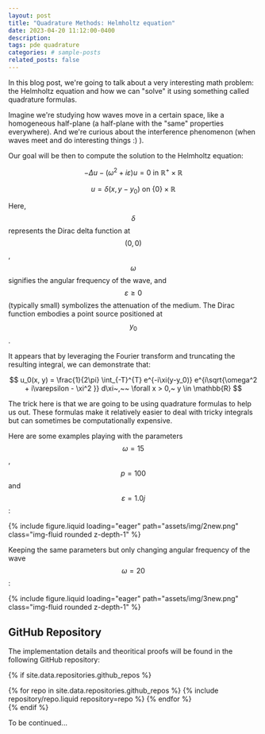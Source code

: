 ```yaml
---
layout: post
title: "Quadrature Methods: Helmholtz equation"
date: 2023-04-20 11:12:00-0400
description: 
tags: pde quadrature
categories: # sample-posts
related_posts: false
---
```

In this blog post, we're going to talk about a very interesting math problem: the Helmholtz equation and how we can "solve" it using something called quadrature formulas. 

Imagine we're studying how waves move in a certain space, like a homogeneous half-plane (a half-plane with the "same" properties everywhere). And we're curious about the interference phenomenon (when waves meet and do interesting things :) ). 

Our goal will be then to compute the solution to the Helmholtz equation:

$$
-\Delta u - (\omega^2 + i\varepsilon)u = 0 \text{ in } \mathbb{R}^+ \times \mathbb{R}
$$

$$
u = \delta(x, y - y_0) \text{ on } \{0\} \times \mathbb{R}
$$

Here, $$\delta$$ represents the Dirac delta function at $$(0, 0)$$, $$\omega$$ signifies the angular frequency of the wave, and $$\varepsilon \geq 0$$ (typically small) symbolizes the attenuation of the medium. The Dirac function embodies a point source positioned at $$y_0$$. 

It appears that by leveraging the Fourier transform and truncating the resulting integral, we can demonstrate that:

$$
u_0(x, y) = \frac{1}{2\pi} \int_{-T}^{T} e^{-i\xi(y-y_0)} e^{i\sqrt{\omega^2 + i\varepsilon - \xi^2 }} d\xi~,~~ \forall x > 0,~ y \in \mathbb{R}
$$

The trick here is that we are going to be using quadrature formulas to help us out. These formulas make it relatively easier to deal with tricky integrals but can sometimes be computationally expensive.

Here are some examples playing with the parameters $$\omega = 15$$, $$p = 100$$ and $$\varepsilon = 1.0j$$: 

{% include figure.liquid loading="eager" path="assets/img/2new.png" class="img-fluid rounded z-depth-1" %}

Keeping the same parameters but only changing angular frequency of the wave $$\omega=20$$:

{% include figure.liquid loading="eager" path="assets/img/3new.png" class="img-fluid rounded z-depth-1" %}


## GitHub Repository

The implementation details and theoritical proofs will be found in the following GitHub repository:

{% if site.data.repositories.github_repos %}

<div class="repositories d-flex flex-wrap flex-md-row flex-column justify-content-between align-items-center">
  {% for repo in site.data.repositories.github_repos %}
    {% include repository/repo.liquid repository=repo %}
  {% endfor %}
</div>
{% endif %}

To be continued...
